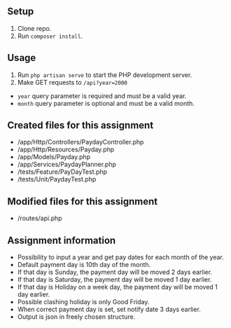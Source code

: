 ## Setup

1. Clone repo.
2. Run `composer install`.

## Usage

1. Run `php artisan serve` to start the PHP development server.
2. Make GET requests to `/api?year=2000`

+ `year` query parameter is required and must be a valid year.
+ `month` query parameter is optional and must be a valid month.

## Created files for this assignment

+ /app/Http/Controllers/PaydayController.php
+ /app/Http/Resources/Payday.php
+ /app/Models/Payday.php
+ /app/Services/PaydayPlanner.php
+ /tests/Feature/PayDayTest.php
+ /tests/Unit/PaydayTest.php

## Modified files for this assignment

+ /routes/api.php

## Assignment information

+ Possibility to input a year and get pay dates for each month of the year.
+ Default payment day is 10th day of the month.
+ If that day is Sunday, the payment day will be moved 2 days earlier.
+ If that day is Saturday, the payment day will be moved 1 day earlier.
+ If that day is Holiday on a week day, the payment day will be moved 1 day earlier.
+ Possible clashing holiday is only Good Friday.
+ When correct payment day is set, set notify date 3 days earlier.
+ Output is json in freely chosen structure.
